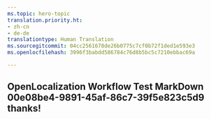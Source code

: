 ```yaml
---
ms.topic: hero-topic
translation.priority.ht:
- zh-cn
- de-de
translationtype: Human Translation
ms.sourcegitcommit: 04cc2561678de26b0775c7cf0b72f1ded1e593e3
ms.openlocfilehash: 3996f3babdd586784c76d8b5bc5c7210ebbac69a

---
```

## OpenLocalization Workflow Test MarkDown 00e08be4-9891-45af-86c7-39f5e823c5d9 thanks!



<!--HONumber=Aug16_HO4-->


